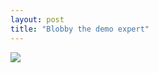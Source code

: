 ```yaml
---
layout: post
title: "Blobby the demo expert"
---
```


<img id="img" src="https://i.redd.it/fq544bvfpni51.png"/>
